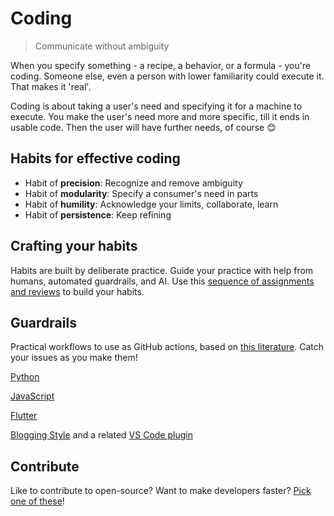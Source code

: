 # Coding

> Communicate without ambiguity

When you specify something - a recipe, a behavior, or a formula - you're coding.
Someone else, even a person with lower familiarity could execute it. That makes it 'real'.

Coding is about taking a user's need and specifying it for a machine to execute.
You make the user's need more and more specific, till it ends in usable code.
Then the user will have further needs, of course 😊

## Habits for effective coding

- Habit of **precision**: Recognize and remove ambiguity
- Habit of **modularity**: Specify a consumer's need in parts
- Habit of **humility**: Acknowledge your limits, collaborate, learn
- Habit of **persistence**: Keep refining

## Crafting your habits

Habits are built by deliberate practice. Guide your practice with help from humans, automated guardrails, and AI.
Use this [sequence of assignments and reviews](code-craft.md) to build your habits.

## Guardrails

Practical workflows to use as GitHub actions, based on [this literature](code-references.md).
Catch your issues as you make them!

[Python](https://github.com/clean-code-craft-tcq-4/typewise-alert-py/tree/main/.github/workflows)

[JavaScript](https://github.com/clean-code-craft-tcq-4/typewise-alert-js/tree/main/.github/workflows)

[Flutter](https://github.com/sudeeprp/GitaPower/tree/release/.github/workflows)

[Blogging Style](https://github.com/sudeeprp/rapa-home/blob/main/.github/workflows/lint.yml) and a related [VS Code plugin](https://marketplace.visualstudio.com/items?itemName=alex9smith.writing-style-checker)

## Contribute

Like to contribute to open-source? Want to make developers faster? [Pick one of these](contribute.md)!
